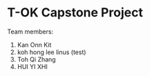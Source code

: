 # T-OK Capstone Project
Team members:

1. Kan Onn Kit
2. koh hong lee linus (test)
3. Toh Qi Zhang
4. HUI YI XHI
